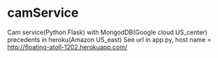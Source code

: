camService
==========

Cam service(Python Flask) with MongodDB(Google cloud US_center) precedents in heroku(Amazon US_east)
See url in app.py, host name = http://floating-atoll-1202.herokuapp.com/
